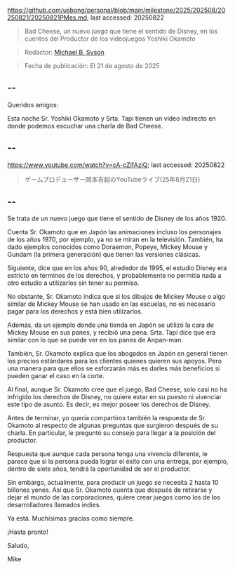 https://github.com/usbong/personal/blob/main/milestone/2025/202508/20250821/20250821PMes.md; last accessed: 20250822

> Bad Cheese, un nuevo juego que tiene el sentido de Disney, en los cuentos del Productor de los videojuegos Yoshiki Okamoto

> Redactor: [Michael B. Syson](https://www.linkedin.com/in/michaelsyson/)

> Fecha de publicación: El 21 de agosto de 2025

## --

Queridos amigos:

Esta noche Sr. Yoshiki Okamoto y Srta. Tapi tienen un vídeo indirecto en donde podemos escuchar una charla de Bad Cheese.

## --

https://www.youtube.com/watch?v=cA-cZifAziQ; last accessed: 20250822

> ゲームプロデューサー岡本吉起のYouTubeライブ(25年8月21日)

## --

Se trata de un nuevo juego que tiene el sentido de Disney de los años 1920.

Cuenta Sr. Okamoto que en Japón las animaciones incluso los personajes de los años 1970, por ejemplo, ya no se miran en la televisión. También, ha dado ejemplos conocidos como Doraemon, Popeye, Mickey Mouse y Gundam (la primera generación) que tienen las versiones clásicas.

Siguiente, dice que en los años 90, alrededor de 1995, el estudio Disney era estricto en terminos de los derechos, y probablemente no permitía nada a otro estudio a utilizarlos sin tener su permiso. 

No obstante, Sr. Okamoto indica que si los dibujos de Mickey Mouse o algo similar de Mickey Mouse se han usado en las escuelas, no es necesario pagar para los derechos y está bien utilizarlos.

Además, da un ejemplo donde una tienda en Japón se utilizó la cara de Mickey Mouse en sus panes, y recibió una pena. Srta. Tapi dice que era similar con lo que se puede ver en los panes de Anpan-man.

También, Sr. Okamoto explica que los abogados en Japón en general tienen los precios estándares para los clientes quienes quieren sus apoyos. Pero una manera para que ellos se esforzarán más es darles más beneficios si pueden ganar el caso en la corte.

Al final, aunque Sr. Okamoto cree que el juego, Bad Cheese, solo casi no ha infrigido los derechos de Disney, no quiere estar en su puesto ni vivenciar este tipo de asunto. Es decir, es mejor poseer los derechos de Disney.

Antes de terminar, yo quería compartiros también la respuesta de Sr. Okamoto al respecto de algunas preguntas que surgieron después de su charla. En particular, le preguntó su consejo para llegar a la posición del productor.

Respuesta que aunque cada persona tenga una vivencia diferente, le parece que si la persona pueda lograr el éxito con una entrega, por ejemplo, dentro de siete años, tendrá la oportunidad de ser el productor. 

Sin embargo, actualmente, para producir un juego se necesita 2 hasta 10 billones yenes. Así que Sr. Okamoto cuenta que después de retirarse y dejar el mundo de las corporaciones, quiere crear juegos como los de los desarrolladores llamados indies.

Ya está. Muchísimas gracias como siempre.

¡Hasta pronto!

Saludo,

Mike